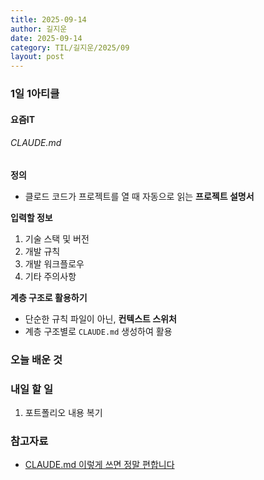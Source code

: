 ```yaml
---
title: 2025-09-14
author: 길지운
date: 2025-09-14
category: TIL/길지운/2025/09
layout: post
---
```


### 1일 1아티클
#### 요즘IT
###### CLAUDE.md
**정의**
- 클로드 코드가 프로젝트를 열 때 자동으로 읽는 **프로젝트 설명서**
  
**입력할 정보**
1. 기술 스택 및 버전
2. 개발 규칙
3. 개발 워크플로우
4. 기타 주의사항
  
**계층 구조로 활용하기**
- 단순한 규칙 파일이 아닌, **컨텍스트 스위처**
- 계층 구조별로 `CLAUDE.md` 생성하여 활용
  
### 오늘 배운 것
  
### 내일 할 일
1. 포트폴리오 내용 복기
  
### 참고자료
- [CLAUDE.md 이렇게 쓰면 정말 편합니다](https://yozm.wishket.com/magazine/detail/3339/)